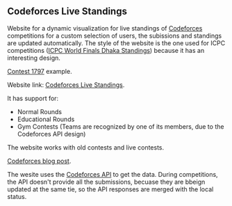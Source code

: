 
## Codeforces Live Standings

Website for a dynamic visualization for live standings of [Codeforces](https://codeforces.com) competitions for a custom selection of users, the subissions and standings are updated automatically. The style of the website is the one used for ICPC competitions ([ICPC World Finals Dhaka Standings](https://www.youtube.com/live/15Wyj_-PG9I?feature=share&t=10935)) because it has an interesting design.

[Contest 1797](https://codeforces-live-standings.vercel.app/contests/1797/standings?contestType=normal&handles=Maruzensky&handles=shell_wataru&handles=noahhb&handles=FedeNQ&handles=julianferres&handles=martins&handles=CodigoL&handles=Cegax&handles=MateoCV&handles=Graphter&handles=MrNachoX&handles=mc._cari&handles=Xc4l16r3&handles=gabmei) example.

Website link: [Codeforces Live Standings](codeforces-live-standings.vercel.app).

It has support for:

  - Normal Rounds
  - Educational Rounds
  - Gym Contests (Teams are recognized by one of its members, due to the Codeforces API design)

The website works with old contests and live contests.

[Codeforces blog post](https://codeforces.com/blog/entry/114892).

The wesite uses the [Codeforces API](https://codeforces.com/apiHelp) to get the data. During competitions, the API doesn't provide all the submissions, becuase they are bbeign updated at the same tie, so the API responses are merged with the local status.